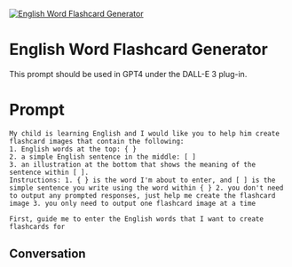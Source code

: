 
[![English Word Flashcard Generator](https://flow-user-images.s3.us-west-1.amazonaws.com/prompt/cU0t5sEit2XevY9k6t1i3/1698756076732)]()
# English Word Flashcard Generator 
This prompt should be used in GPT4 under the DALL-E 3 plug-in.

# Prompt

```
My child is learning English and I would like you to help him create flashcard images that contain the following:
1. English words at the top: { }
2. a simple English sentence in the middle: [ ]
3. an illustration at the bottom that shows the meaning of the sentence within [ ].
Instructions: 1. { } is the word I'm about to enter, and [ ] is the simple sentence you write using the word within { } 2. you don't need to output any prompted responses, just help me create the flashcard image 3. you only need to output one flashcard image at a time

First, guide me to enter the English words that I want to create flashcards for
```

## Conversation




